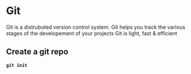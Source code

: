 # Git 
Git is a distrubuted version control system.
Git helps you track the various stages of the developement of your projects
Git is light, fast & efficient 

## Create a git repo
**`git init`** 
